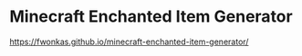 # Minecraft Enchanted Item Generator

https://fwonkas.github.io/minecraft-enchanted-item-generator/
